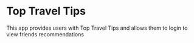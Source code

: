 # Top Travel Tips

This app provides users with Top Travel Tips and allows them to login to view friends recommendations
